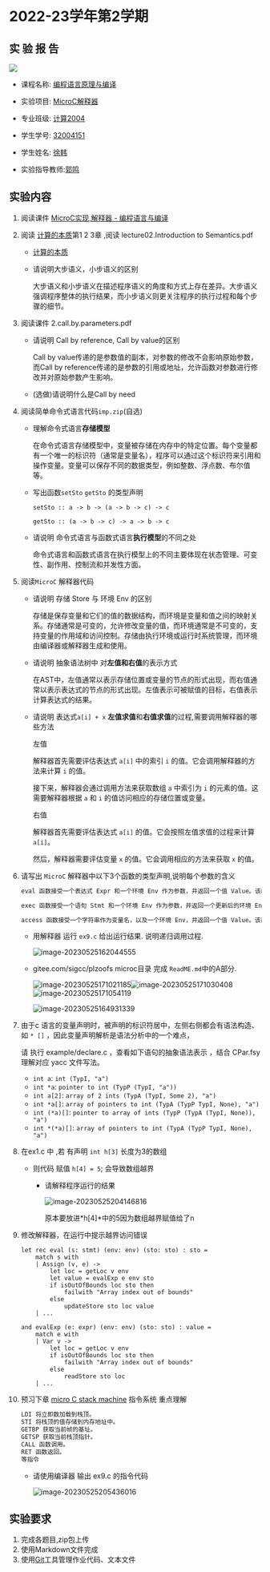 # 2022-23学年第2学期

##  实 验 报 告

![](zucc.png)

-   课程名称: <u>编程语言原理与编译</u>

-   实验项目: <u>MicroC解释器</u>

-   专业班级: <u>计算2004</u>

-   学生学号: <u>32004151</u>

-   学生姓名: <u>徐韩</u>

-   实验指导教师:<u>郭鸣</u>

## 实验内容

1. 阅读课件 [MicroC实现,解释器 - 编程语言与编译][ch06]

2. 阅读 [计算的本质][plcgroup]第1 2 3章 ,阅读 lecture02.Introduction to Semantics.pdf
    - [计算的本质][plcgroup]

    - 请说明大步语义，小步语义的区别

      大步语义和小步语义在描述程序语义的角度和方式上存在差异。大步语义强调程序整体的执行结果，而小步语义则更关注程序的执行过程和每个步骤的细节。

3. 阅读课件 2.call.by.parameters.pdf

    - 请说明 Call by reference, Call by value的区别

      Call by value传递的是参数值的副本，对参数的修改不会影响原始参数，而Call by reference传递的是参数的引用或地址，允许函数对参数进行修改并对原始参数产生影响。

    - (选做)请说明什么是Call by need 

4. 阅读简单命令式语言代码`imp.zip`(自选)

    - 理解命令式语言**存储模型**

      在命令式语言存储模型中，变量被存储在内存中的特定位置。每个变量都有一个唯一的标识符（通常是变量名），程序可以通过这个标识符来引用和操作变量。变量可以保存不同的数据类型，例如整数、浮点数、布尔值等。

    - 写出函数`setSto` `getSto` 的类型声明

      `setSto :: a -> b -> (a -> b -> c) -> c`

      `getSto :: (a -> b -> c) -> a -> b -> c`

    - 请说明 命令式语言与函数式语言**执行模型**的不同之处

      命令式语言和函数式语言在执行模型上的不同主要体现在状态管理、可变性、副作用、控制流和并发性方面。

5. 阅读`MicroC` 解释器代码

    - 请说明 存储 Store 与 环境 Env 的区别

      存储是保存变量和它们的值的数据结构，而环境是变量和值之间的映射关系。存储通常是可变的，允许修改变量的值，而环境通常是不可变的，支持变量的作用域和访问控制。存储由执行环境或运行时系统管理，而环境由编译器或解释器生成和使用。

    - 请说明 抽象语法树中 对**左值和右值**的表示方式

      在AST中，左值通常以表示存储位置或变量的节点的形式出现，而右值通常以表示表达式的节点的形式出现。左值表示可被赋值的目标，右值表示计算表达式的结果。

    - 请说明 表达式`a[i] + x` **左值求值**和**右值求值**的过程,需要调用解释器的哪些方法

      左值

      解释器首先需要评估表达式 `a[i]` 中的索引 `i` 的值。它会调用解释器的方法来计算 `i` 的值。

      接下来，解释器会通过调用方法来获取数组 `a` 中索引为 `i` 的元素的值。这需要解释器根据 `a` 和 `i` 的值访问相应的存储位置或变量。

      右值

      解释器首先需要评估表达式 `a[i]` 的值。它会按照左值求值的过程来计算 `a[i]`。
      
      然后，解释器需要评估变量 `x` 的值。它会调用相应的方法来获取 `x` 的值。

6. 请写出 `MicroC` 解释器中以下3个函数的类型声明,说明每个参数的含义

    ```fsharp
    eval 函数接受一个表达式 Expr 和一个环境 Env 作为参数，并返回一个值 Value。该函数用于评估（解释执行）给定的表达式，并根据环境中的变量和操作符执行相应的计算。
    
    exec 函数接受一个语句 Stmt 和一个环境 Env 作为参数，并返回一个更新后的环境 Env。该函数用于执行给定的语句，可能会对环境中的变量进行修改或执行其他操作，然后返回更新后的环境。
    
    access 函数接受一个字符串作为变量名，以及一个环境 Env，并返回一个值 Value。该函数用于从环境中获取指定变量名的值，并将其作为结果返回。
    ```

    - 用解释器 运行 `ex9.c` 给出运行结果. 说明递归调用过程.

      ![image-20230525162044555](image-20230525162044555.png)

    - gitee.com/sigcc/plzoofs microc目录 完成 `ReadME.md`中的A部分.

      ![image-20230525171021185](image-20230525171021185.png)![image-20230525171030408](image-20230525171030408.png)![image-20230525171054119](image-20230525171054119.png)

      ![image-20230525164931339](image-20230525164931339.png)

7. 由于c 语言的变量声明时，被声明的标识符居中，左侧右侧都会有语法构造、如  `* []` ，因此变量声明解析是语法分析中的一个难点，

     请 执行 example/declare.c ，查看如下语句的抽象语法表示 ，结合 CPar.fsy 理解对应 yacc 文件写法。 

     - `int a`: `int (TypI, "a")`
     - `int *a`: `pointer to int (TypP (TypI, "a"))`
     - `int a[2]`: `array of 2 ints (TypA (TypI, Some 2), "a")`
     - `int *a[]`: `array of pointers to int (TypA (TypP TypI, None), "a")`
     - `int (*a)[]`: `pointer to array of ints (TypP (TypA (TypI, None)), "a")`
     - `int *(*a)[]`: `array of pointers to int (TypA (TypP TypI, None), "a")`

8. 在ex1.c 中  ,若  有声明 `int h[3]` 长度为3的数组

    - 则代码 赋值 `h[4] = 5`; 会导致数组越界
      - 请解释程序运行的结果
      
        ![image-20230525204146816](image-20230525204146816.png)
      
        原本要放进*h[4]*中的5因为数组越界赋值给了n

9. 修改解释器，在运行中提示越界访问错误

    ```F#
    let rec eval (s: stmt) (env: env) (sto: sto) : sto =
        match s with
        | Assign (v, e) ->
            let loc = getLoc v env
            let value = evalExp e env sto
            if isOutOfBounds loc sto then
                failwith "Array index out of bounds"
            else
                updateStore sto loc value
        | ...
    
    and evalExp (e: expr) (env: env) (sto: sto) : value =
        match e with
        | Var v ->
            let loc = getLoc v env
            if isOutOfBounds loc sto then
                failwith "Array index out of bounds"
            else
                readStore sto loc
        | ...
    
    ```

    

10. 预习下章 [micro C stack machine][ch07] 指令系统 重点理解

    ```bash
    LDI 将立即数加载到栈顶。
    STI 将栈顶的值存储到内存地址中。
    GETBP 获取当前帧的基址。
    GETSP 获取当前栈顶指针。
    CALL 函数调用。
    RET 函数返回。
    等指令
    ```

    - 请使用编译器 输出 ex9.c 的指令代码

      ![image-20230525205436016](image-20230525205436016.png)

## 实验要求

1. 完成各题目,zip包上传
2. 使用Markdown文件完成
3. 使用[Git](https://learngitbranching.js.org/)工具管理作业代码、文本文件

[ch06]: https://plc2023.pages.dev/#/06/microc.interp
[plcgroup]: http://zucc.courses.zj.edu.cn/user/resource-groups#/78/resources?pageIndex=1
[ch07]: https://plc2023.pages.dev/#/07/microc.compiler
